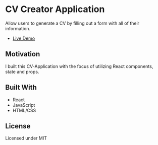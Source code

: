 # CV Creator Application

Allow users to generate a CV by filling out a form with all of their information.

- [Live Demo](https://xuanngo.com/cv-application/)

## Motivation

I built this CV-Application with the focus of utilizing React components, state and props.

## Built With

- React
- JavaScript
- HTML/CSS

## License

Licensed under MIT

